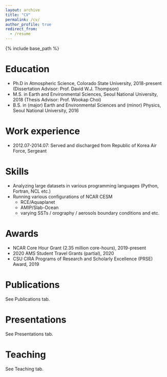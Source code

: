 ```yaml
---
layout: archive
title: "CV"
permalink: /cv/
author_profile: true
redirect_from:
  - /resume
---
```


{% include base_path %}

Education
======
* Ph.D in Atmospheric Science, Colorado State University, 2018-present (Dissertation Advisor: Prof. David W.J. Thompson)
* M.S. in Earth and Environmental Sciences, Seoul National University, 2018 (Thesis Advisor: Prof. Wookap Choi)
* B.S. in (major) Earth and Environmental Sciences and (minor) Physics, Seoul National University, 2016

Work experience
======
* 2012.07-2014.07: Served and discharged from Republic of Korea Air Force, Sergeant
  
Skills
======
* Analyzing large datasets in various programming languages (Python, Fortran, NCL etc.)
* Running various configurations of NCAR CESM
  * RCE/Aquaplanet
  * AMIP/Slab-Ocean
  * varying SSTs / orography / aerosols boundary conditions and etc.

Awards
======
* NCAR Core Hour Grant (2.35 million core-hours), 2019-present
* 2020 AMS Student Travel Grants (partial), 2020                                             
* CSU CIRA Programs of Research and Scholarly Excellence (PRSE) Award, 2019

Publications
======
See Publications tab.
  
Presentations
======
See Presentations tab.
  
Teaching
======
See Teaching tab.
 
